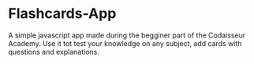 # Flashcards-App

A simple javascript app made during the begginer part of the Codaisseur Academy. 
Use it tot test your knowledge on any subject, add cards with questions and explanations.
